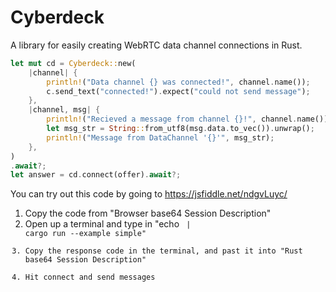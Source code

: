 # Cyberdeck
A library for easily creating WebRTC data channel connections in Rust.

```rust
let mut cd = Cyberdeck::new(
    |channel| {
        println!("Data channel {} was connected!", channel.name());
        c.send_text("connected!").expect("could not send message");
    },
    |channel, msg| {
        println!("Recieved a message from channel {}!", channel.name());
        let msg_str = String::from_utf8(msg.data.to_vec()).unwrap();
        println!("Message from DataChannel '{}'", msg_str);
    },
)
.await?;
let answer = cd.connect(offer).await?;
```

You can try out this code by going to https://jsfiddle.net/ndgvLuyc/

1. Copy the code from "Browser base64 Session Description"
2. Open up a terminal and type in "echo <code you copied from above> | cargo run --example simple"
3. Copy the response code in the terminal, and past it into "Rust base64 Session Description"
4. Hit connect and send messages
